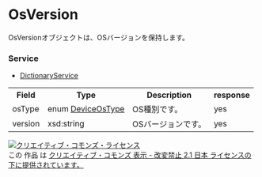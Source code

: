 # OsVersion
OsVersionオブジェクトは、OSバージョンを保持します。
 
### Service
+ [DictionaryService](../services/DictionaryService.md)
 
<table>
 <tr>
  <th>Field</th>
  <th>Type</th>
  <th>Description</th>
  <th>response</th>
 </tr>
 <tr>
  <td>osType</td>
  <td>enum <a href="./DeviceOsType.md">DeviceOsType</a></td>
  <td>OS種別です。</td>
  <td>yes</td>
 </tr>
 <tr>
  <td>version</td>
  <td>xsd:string</td>
  <td>OSバージョンです。</td>
  <td>yes</td>
 </tr>
</table>
 
 
<a rel="license" href="http://creativecommons.org/licenses/by-nd/2.1/jp/"><img alt="クリエイティブ・コモンズ・ライセンス" style="border-width:0" src="https://i.creativecommons.org/l/by-nd/2.1/jp/88x31.png" /></a><br />この 作品 は <a rel="license" href="http://creativecommons.org/licenses/by-nd/2.1/jp/">クリエイティブ・コモンズ 表示 - 改変禁止 2.1 日本 ライセンスの下に提供されています。</a>
